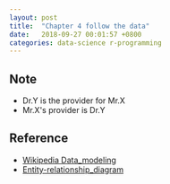 ```yaml
---
layout: post
title:  "Chapter 4 follow the data"
date:   2018-09-27 00:01:57 +0800
categories: data-science r-programming
---
```

## Note
* Dr.Y is the provider for Mr.X
* Mr.X's provider is Dr.Y

## Reference
* [Wikipedia Data_modeling](http://en.wikipedia.org/wiki/Data_modeling)
* [Entity-relationship_diagram](http://en.wikipedia.org/wiki/Entity-relationship_diagram)



